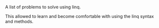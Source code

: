 A list of problems to solve using linq.

This allowed to learn and become comfortable with using the linq syntax and methods.